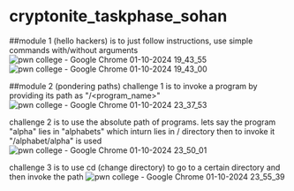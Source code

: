 # cryptonite_taskphase_sohan
##module 1 (hello hackers) is to just follow instructions, use simple commands with/without arguments
![pwn college - Google Chrome 01-10-2024 19_43_55](https://github.com/user-attachments/assets/33bbe052-0bf5-42ff-8690-f8b11718031b)
![pwn college - Google Chrome 01-10-2024 19_43_00](https://github.com/user-attachments/assets/012beb4b-0b4b-4cdb-b6cc-47cf894e96a7)

##module 2 (pondering paths)
challenge 1 is to invoke a program by providing its path as "/<program_name>"
![pwn college - Google Chrome 01-10-2024 23_37_53](https://github.com/user-attachments/assets/8a74b5fd-a1e5-407d-adc4-db58d3ea14bc)

challenge 2 is to use the absolute path of programs. lets say the program "alpha" lies in "alphabets" which inturn lies in / directory then to invoke it "/alphabet/alpha" is used
![pwn college - Google Chrome 01-10-2024 23_50_01](https://github.com/user-attachments/assets/23a88d32-f2e1-4c11-a403-11e89f360060)

challenge 3 is to use cd (change directory) to go to a certain directory and then invoke the path
![pwn college - Google Chrome 01-10-2024 23_55_39](https://github.com/user-attachments/assets/75ce789f-d768-404e-865e-09f03aed2be8)

